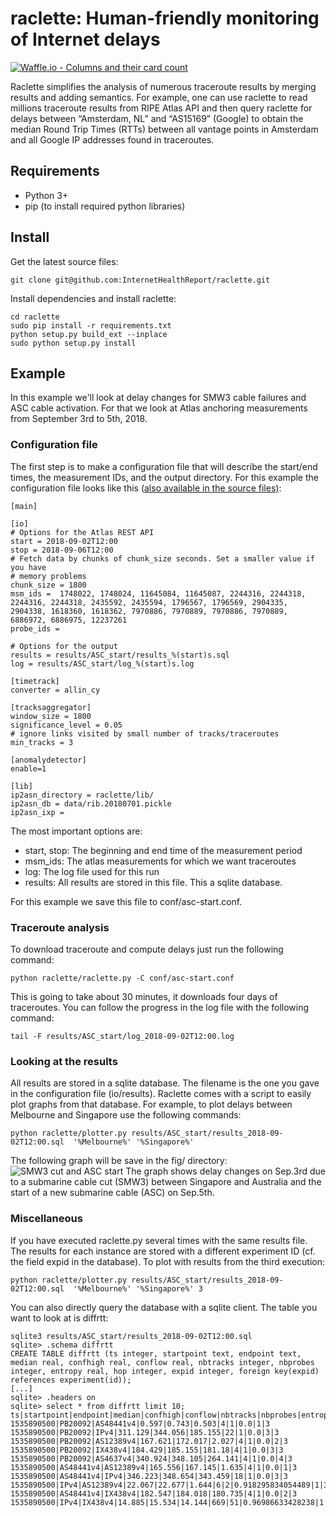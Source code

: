 # raclette: Human-friendly monitoring of Internet delays

 [![Waffle.io - Columns and their card count](https://badge.waffle.io/InternetHealthReport/raclette.svg?columns=all)](https://waffle.io/InternetHealthReport/raclette) 

Raclette simplifies the analysis of numerous traceroute results by merging results and adding semantics. For example, one can use raclette to read millions traceroute results from RIPE Atlas API and then query raclette for delays between “Amsterdam, NL” and “AS15169” (Google) to obtain the median Round Trip Times (RTTs) between all vantage points in Amsterdam and all Google IP addresses found in traceroutes.

## Requirements
- Python 3+
- pip (to install required python libraries)

## Install
Get the latest source files:
```
git clone git@github.com:InternetHealthReport/raclette.git
```

Install dependencies and install raclette:
```
cd raclette
sudo pip install -r requirements.txt 
python setup.py build_ext --inplace
sudo python setup.py install
```


## Example
In this example we'll look at delay changes for SMW3 cable failures and ASC cable activation. For that we look at Atlas anchoring measurements from September 3rd to 5th, 2018.

### Configuration file
The first step is to make a configuration file that will describe the start/end times, the measurement IDs, and the output directory. For this example the configuration file looks like this ([also available in the source files)](https://github.com/InternetHealthReport/raclette/blob/master/conf/asc-start.conf):
```
[main]

[io]
# Options for the Atlas REST API
start = 2018-09-02T12:00
stop = 2018-09-06T12:00
# Fetch data by chunks of chunk_size seconds. Set a smaller value if you have
# memory problems
chunk_size = 1800
msm_ids =  1748022, 1748024, 11645084, 11645087, 2244316, 2244318, 2244316, 2244318, 2435592, 2435594, 1796567, 1796569, 2904335, 2904338, 1618360, 1618362, 7970886, 7970889, 7970886, 7970889, 6886972, 6886975, 12237261 
probe_ids = 

# Options for the output
results = results/ASC_start/results_%(start)s.sql
log = results/ASC_start/log_%(start)s.log

[timetrack]
converter = allin_cy

[tracksaggregator]
window_size = 1800
significance_level = 0.05
# ignore links visited by small number of tracks/traceroutes
min_tracks = 3 

[anomalydetector]
enable=1

[lib]
ip2asn_directory = raclette/lib/
ip2asn_db = data/rib.20180701.pickle
ip2asn_ixp =
```

The most important options are:
- start, stop: The beginning and end time of the measurement period
- msm_ids: The atlas measurements for which we want traceroutes
- log: The log file used for this run
- results: All results are stored in this file. This a sqlite database.

For this example we save this file to conf/asc-start.conf.

### Traceroute analysis
To download traceroute and compute delays just run the following command:
```
python raclette/raclette.py -C conf/asc-start.conf
```
This is going to take about 30 minutes, it downloads four days of traceroutes.
You can follow the progress in the log file with the following command:
```
tail -F results/ASC_start/log_2018-09-02T12:00.log
```

### Looking at the results
All results are stored in a sqlite database. The filename is the one you gave in the configuration file (io/results).
Raclette comes with a script to easily plot graphs from that database. For example, to plot delays between Melbourne and Singapore use the following commands:
```
python raclette/plotter.py results/ASC_start/results_2018-09-02T12:00.sql  '%Melbourne%' '%Singapore%'
```
The following graph will be save in the fig/ directory:
![SMW3 cut and ASC start](http://ihr.iijlab.net/static/ihr/Melbourne_Singapore_median_expid1_diffrtt_time.png)
The graph shows delay changes on Sep.3rd due to a submarine cable cut (SMW3) between Singapore and Australia and the start of a new submarine cable (ASC) on Sep.5th.

### Miscellaneous
If you have executed raclette.py several times with the same results file. The results for each instance are stored with a different experiment ID (cf. the field expid in the database). To plot with results from the third execution:
```
python raclette/plotter.py results/ASC_start/results_2018-09-02T12:00.sql  '%Melbourne%' '%Singapore%' 3
```

You can also directly query the database with a sqlite client. The table you want to look at is diffrtt:
```
sqlite3 results/ASC_start/results_2018-09-02T12:00.sql
sqlite> .schema diffrtt
CREATE TABLE diffrtt (ts integer, startpoint text, endpoint text, median real, confhigh real, conflow real, nbtracks integer, nbprobes integer, entropy real, hop integer, expid integer, foreign key(expid) references experiment(id));
[...]
sqlite> .headers on
sqlite> select * from diffrtt limit 10;
ts|startpoint|endpoint|median|confhigh|conflow|nbtracks|nbprobes|entropy|hop|expid
1535890500|PB20092|AS48441v4|0.597|0.743|0.503|4|1|0.0|1|3
1535890500|PB20092|IPv4|311.129|344.056|185.155|22|1|0.0|3|3
1535890500|PB20092|AS12389v4|167.621|172.017|2.027|4|1|0.0|2|3
1535890500|PB20092|IX438v4|184.429|185.155|181.18|4|1|0.0|3|3
1535890500|PB20092|AS4637v4|340.924|348.105|264.141|4|1|0.0|4|3
1535890500|AS48441v4|AS12389v4|165.556|167.145|1.635|4|1|0.0|1|3
1535890500|AS48441v4|IPv4|346.223|348.654|343.459|18|1|0.0|3|3
1535890500|IPv4|AS12389v4|22.067|22.677|1.644|6|2|0.918295834054489|1|3
1535890500|AS48441v4|IX438v4|182.547|184.018|180.735|4|1|0.0|2|3
1535890500|IPv4|IX438v4|14.885|15.534|14.144|669|51|0.96986633428238|1|3
```

